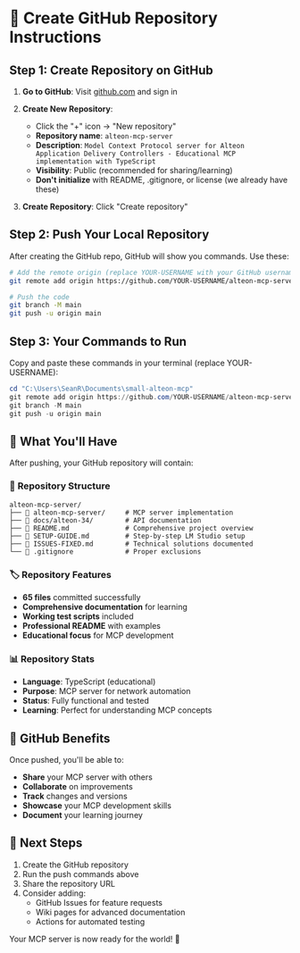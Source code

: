 # 🚀 Create GitHub Repository Instructions

## Step 1: Create Repository on GitHub

1. **Go to GitHub**: Visit [github.com](https://github.com) and sign in
2. **Create New Repository**:
   - Click the "+" icon → "New repository"
   - **Repository name**: `alteon-mcp-server`
   - **Description**: `Model Context Protocol server for Alteon Application Delivery Controllers - Educational MCP implementation with TypeScript`
   - **Visibility**: Public (recommended for sharing/learning)
   - **Don't initialize** with README, .gitignore, or license (we already have these)

3. **Create Repository**: Click "Create repository"

## Step 2: Push Your Local Repository

After creating the GitHub repo, GitHub will show you commands. Use these:

```bash
# Add the remote origin (replace YOUR-USERNAME with your GitHub username)
git remote add origin https://github.com/YOUR-USERNAME/alteon-mcp-server.git

# Push the code
git branch -M main
git push -u origin main
```

## Step 3: Your Commands to Run

Copy and paste these commands in your terminal (replace YOUR-USERNAME):

```powershell
cd "C:\Users\SeanR\Documents\small-alteon-mcp"
git remote add origin https://github.com/YOUR-USERNAME/alteon-mcp-server.git
git branch -M main  
git push -u origin main
```

## 🎯 What You'll Have

After pushing, your GitHub repository will contain:

### 📂 **Repository Structure**
```
alteon-mcp-server/
├── 📁 alteon-mcp-server/     # MCP server implementation  
├── 📁 docs/alteon-34/        # API documentation
├── 📄 README.md              # Comprehensive project overview
├── 📄 SETUP-GUIDE.md         # Step-by-step LM Studio setup
├── 📄 ISSUES-FIXED.md        # Technical solutions documented
└── 📄 .gitignore             # Proper exclusions
```

### 🏷️ **Repository Features**
- **65 files** committed successfully
- **Comprehensive documentation** for learning
- **Working test scripts** included
- **Professional README** with examples
- **Educational focus** for MCP development

### 📊 **Repository Stats**
- **Language**: TypeScript (educational)
- **Purpose**: MCP server for network automation
- **Status**: Fully functional and tested
- **Learning**: Perfect for understanding MCP concepts

## 🌟 GitHub Benefits

Once pushed, you'll be able to:
- **Share** your MCP server with others
- **Collaborate** on improvements
- **Track** changes and versions
- **Showcase** your MCP development skills
- **Document** your learning journey

## 🔗 Next Steps

1. Create the GitHub repository
2. Run the push commands above
3. Share the repository URL
4. Consider adding:
   - GitHub Issues for feature requests
   - Wiki pages for advanced documentation
   - Actions for automated testing

Your MCP server is now ready for the world! 🎉
